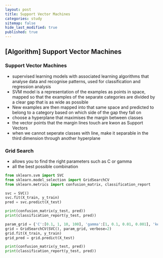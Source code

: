 ```yaml
---
layout: post
title: Support Vector Machines
categories: study
sitemap: false
hide_last_modified: true
published: true
---
```

## [Algorithm] Support Vector Machines

### Support Vector Machines
* supervised learning models with associated learning algorithms that analyse data and recognise patterns, used for classification and regression analysis
* SVM model is a representation of the examples as points in space, mapped so that the examples of the separate categories are divided by a clear gap that is as wide as possible
* New examples are then mapped into that same space and predicted to belong to a category based on which side of the gap they fall on
* choose a hyperplane that maximises the margin between classes
* the vector points that the margin lines touch are kwon as Support Vectors
* when we cannot seperate classes with line, make it separable in the third dimension through another hyperplane

### Grid Search
* allows you to find the right parameters such as C or gamma
* all the best possible combination

~~~python
from sklearn.svm import SVC
from sklearn.model_selection import GridSearchCV
from sklearn.metrics import confusion_matrix, classification_report

svc = SVC()
svc.fit(X_train, y_train)
pred = svc.predict(X_test)

print(confusion_matrix(y_test, pred))
print(classification_report(y_test, pred))

param_grid = {'C':[0.1, 1, 10, 100], 'gamma':[1, 0.1, 0.01, 0.001], 'kernel':['rbf']}
grid = GridSearchCV(SVC(), param_grid, verbose=2)
grid.fit(X_train, y_train)
grid_pred = grid.predict(X_test)

print(confusion_matrix(y_test, pred))
print(classification_report(y_test, pred))

~~~